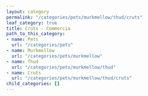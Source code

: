 ```yaml
---
layout: category
permalink: "/categories/pets/murkmellow/thud/cruts"
leaf_category: true
title: Cruts - Commercia
path_to_this_category:
- name: Pets
  url: "/categories/pets"
- name: Murkmellow
  url: "/categories/pets/murkmellow"
- name: Thud
  url: "/categories/pets/murkmellow/thud"
- name: Cruts
  url: "/categories/pets/murkmellow/thud/cruts"
child_categories: []
---
```

